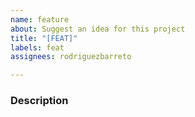 ```yaml
---
name: feature
about: Suggest an idea for this project
title: "[FEAT]"
labels: feat
assignees: rodriguezbarreto

---
```


### Description
